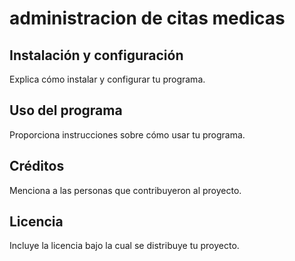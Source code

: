 # administracion de citas medicas

## Instalación y configuración
   Explica cómo instalar y configurar tu programa.

## Uso del programa
   Proporciona instrucciones sobre cómo usar tu programa.

## Créditos
   Menciona a las personas que contribuyeron al proyecto.
   
## Licencia
   Incluye la licencia bajo la cual se distribuye tu proyecto.
